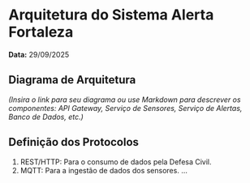 # Arquitetura do Sistema Alerta Fortaleza

**Data:** 29/09/2025

## Diagrama de Arquitetura

*(Insira o link para seu diagrama ou use Markdown para descrever os componentes: API Gateway, Serviço de Sensores, Serviço de Alertas, Banco de Dados, etc.)*

## Definição dos Protocolos

1. REST/HTTP: Para o consumo de dados pela Defesa Civil.
2. MQTT: Para a ingestão de dados dos sensores.
...
